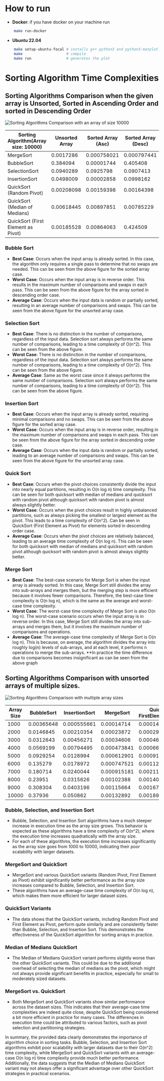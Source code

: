 # How to run
- **Docker**: if you have docker on your machine run

```sh
    make run-docker 
```

- **Ubuntu 22.04**
```sh
    make setup-ubuntu-focal # installs g++ python3 and python3-matplotlib packages
    make                    # compile
    make run                # generates the plot
```

# Sorting Algorithm Time Complexities

## Sorting Algorithms Comparison when the given array is Unsorted, Sorted in Ascending Order and sorted in Descending Order


![Sorting Algorithms Comparison with an array of size 10000](Out.jpg)


| Sorting Algorithm(Array size: 10000)| Unsorted Array | Sorted Array (Asc) | Sorted Array (Desc) |
|----------------------------|-------------------------|---------------------|---------------------|
| MergeSort                  | 0.0017286               | 0.000758021         | 0.000797441         |
| BubbleSort                 | 0.384094                | 0.00001744          | 0.405408            |
| SelectionSort              | 0.0940289               | 0.0925798           | 0.0907413           |
| InsertionSort              | 0.0498009               | 0.00002858          | 0.0998162           |
| QuickSort (Random Pivot)   | 0.00208098              | 0.00159398          | 0.00164398          |
| QuickSort (Median of Medians)| 0.00618445            | 0.00897851          | 0.00785229          |
| QuickSort (First Element as Pivot)| 0.00185528       | 0.00864063          | 0.424509            |

### Bubble Sort

- **Best Case**: Occurs when the input array is already sorted. In this case, the algorithm only requires a single pass to determine that no swaps are needed. This can be seen from the above figure for the sorted array case.
- **Worst Case**: Occurs when the input array is in reverse order. This results in the maximum number of comparisons and swaps in each pass. This can be seen from the above figure for the array sorted in descending order case.
- **Average Case**: Occurs when the input data is random or partially sorted, resulting in an average number of comparisons and swaps. This can be seen from the above figure for the unsorted array case.

### Selection Sort

- **Best Case**: There is no distinction in the number of comparisons, regardless of the input data. Selection sort always performs the same number of comparisons, leading to a time complexity of O(n^2). This can be seen from the above figure.
- **Worst Case**: There is no distinction in the number of comparisons, regardless of the input data. Selection sort always performs the same number of comparisons, leading to a time complexity of O(n^2). This can be seen from the above figure.
- **Average Case**: Same as the worst case since it always performs the same number of comparisons. Selection sort always performs the same number of comparisons, leading to a time complexity of O(n^2). This can be seen from the above figure.

### Insertion Sort

- **Best Case**: Occurs when the input array is already sorted, requiring minimal comparisons and no swaps. This can be seen from the above figure for the sorted array case.
- **Worst Case**: Occurs when the input array is in reverse order, resulting in the maximum number of comparisons and swaps in each pass. This can be seen from the above figure for the array sorted in descending order case.
- **Average Case**: Occurs when the input data is random or partially sorted, leading to an average number of comparisons and swaps. This can be seen from the above figure for the unsorted array case.

### Quick Sort

- **Best Case**: Occurs when the pivot choices consistently divide the input into nearly equal partitions, resulting in O(n log n) time complexity. This can be seen for both quicksort with median of medians and quicksort with random pivot although quicksort with random pivot is almost always slightly better.
- **Worst Case**: Occurs when the pivot choices result in highly unbalanced partitions, such as always picking the smallest or largest element as the pivot. This leads to a time complexity of O(n^2). Can be seen in QuickSort (First Element as Pivot) for elements sorted in descending order case.
- **Average Case**: Occurs when the pivot choices are relatively balanced, leading to an average time complexity of O(n log n). This can be seen for both quicksort with median of medians and quicksort with random pivot although quicksort with random pivot is almost always slightly better.

### Merge Sort

- **Best Case**: The best-case scenario for Merge Sort is when the input array is already sorted. In this case, Merge Sort still divides the array into sub-arrays and merges them, but the merging step is more efficient because it involves fewer comparisons. Therefore, the best-case time complexity is O(n log n), which is the same as the average and worst-case time complexity.
- **Worst Case**:  The worst-case time complexity of Merge Sort is also O(n log n). The worst-case scenario occurs when the input array is in reverse order. In this case, Merge Sort still divides the array into sub-arrays and merges them, but it involves the maximum number of comparisons and operations.
- **Average Case**: The average-case time complexity of Merge Sort is O(n log n). This is because, on average, the algorithm divides the array into roughly log(n) levels of sub-arrays, and at each level, it performs n operations to merge the sub-arrays.
**In practice the time difference due to comparisons becomes insignificant as can be seen from the above graph

<!-- In practical applications, the best, worst, and average cases for sorting algorithms depend on various factors, such as the specific implementation and the characteristics of the input data. -->

## Sorting Algorithms Comparison with unsorted arrays of multiple sizes.

![Sorting Algorithms Comparison with multiple array sizes](Out-sizes.jpg)

| Array Size | BubbleSort | InsertionSort | MergeSort | QuickSort-FirstElementAsPivot | QuickSort-MedianOfMedians | QuickSort-RandomPivot | SelectionSort |
|------------|------------|---------------|-----------|-----------------------------|--------------------------|-----------------------|--------------|
| 1000       | 0.00365648 | 0.000555661   | 0.00014714 | 0.00014196                    | 0.000484261               | 0.00016538            | 0.00103854    |
| 2000       | 0.0146845  | 0.00210354    | 0.00023872 | 0.00029538                    | 0.00114896                | 0.0003632             | 0.00398476    |
| 3000       | 0.0312643  | 0.00456271    | 0.00034606 | 0.00046064                    | 0.00166602                | 0.000521401            | 0.00863605    |
| 4000       | 0.0569199  | 0.00794495    | 0.000473841 | 0.000660821                   | 0.00226228                | 0.000733501            | 0.0150887     |
| 5000       | 0.0929254  | 0.0128994    | 0.000612901 | 0.000913441                   | 0.00291344                | 0.000996901            | 0.0236315     |
| 6000       | 0.135279   | 0.0178972    | 0.000747521 | 0.0011237                    | 0.00356168                | 0.0011492              | 0.0338499     |
| 7000       | 0.180714   | 0.0240044    | 0.000915181 | 0.00211616                   | 0.00423959                | 0.00144734             | 0.0459197     |
| 8000       | 0.23951    | 0.0315626    | 0.00102388 | 0.00140992                   | 0.00482687                | 0.00158842             | 0.0608777     |
| 9000       | 0.308304   | 0.0403196    | 0.00115664 | 0.00167872                   | 0.00566543                | 0.00179116             | 0.0752637     |
| 10000      | 0.37936    | 0.050862     | 0.00132892 | 0.00189074                   | 0.00645383                | 0.00223842             | 0.093946      |


### Bubble, Selection, and Insertion Sort
   - Bubble, Selection, and Insertion Sort algorithms have a much steeper increase in execution time as the array size grows. This behavior is expected as these algorithms have a time complexity of O(n^2), where the execution time increases quadratically with the array size.
   - For each of these algorithms, the execution time increases significantly as the array size goes from 1000 to 10000, indicating their poor scalability with larger datasets.

### MergeSort and QuickSort
   - MergeSort and various QuickSort variants (Random Pivot, First Element as Pivot) exhibit significantly better performance as the array size increases compared to Bubble, Selection, and Insertion Sort.
   - These algorithms have an average-case time complexity of O(n log n), which makes them more efficient for larger dataset sizes.

### QuickSort Variants
   - The data shows that the QuickSort variants, including Random Pivot and First Element as Pivot, perform quite similarly and are consistently faster than Bubble, Selection, and Insertion Sort. This demonstrates the effectiveness of the QuickSort algorithm for sorting arrays in practice.

### Median of Medians QuickSort
   - The Median of Medians QuickSort variant performs slightly worse than the other QuickSort variants. This could be due to the additional overhead of selecting the median of medians as the pivot, which might not always provide significant benefits in practice, especially for small to moderately sized datasets.

### MergeSort vs. QuickSort
   - Both MergeSort and QuickSort variants show similar performance across the dataset sizes. This indicates that their average-case time complexities are indeed quite close, despite QuickSort being considered a bit more efficient in practice for many cases. The differences in execution time could be attributed to various factors, such as pivot selection and partitioning strategies.

In summary, the provided data clearly demonstrates the importance of algorithm choice in sorting tasks. Bubble, Selection, and Insertion Sort algorithms exhibit poor scalability with larger datasets due to their O(n^2) time complexity, while MergeSort and QuickSort variants with an average-case O(n log n) time complexity provide much better performance. Additionally, the data suggests that the Median of Medians QuickSort variant may not always offer a significant advantage over other QuickSort strategies in practical scenarios.

